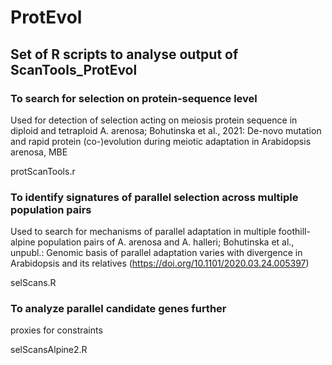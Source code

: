 # ProtEvol

## Set of R scripts to analyse output of ScanTools_ProtEvol

### To search for selection on protein-sequence level 
Used for detection of selection acting on meiosis protein sequence in diploid and tetraploid A. arenosa; Bohutinska et al., 2021: De-novo mutation and rapid protein (co-)evolution during meiotic adaptation in Arabidopsis arenosa, MBE

protScanTools.r 

### To identify signatures of parallel selection across multiple population pairs
Used to search for mechanisms of parallel adaptation in multiple foothill-alpine population pairs of A. arenosa and A. halleri; Bohutinska et al., unpubl.: Genomic basis of parallel adaptation varies with divergence in Arabidopsis and its relatives (https://doi.org/10.1101/2020.03.24.005397) 

selScans.R

### To analyze parallel candidate genes further
proxies for constraints

selScansAlpine2.R
